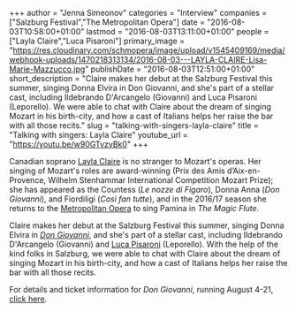 +++
author = "Jenna Simeonov"
categories = "Interview"
companies = ["Salzburg Festival","The Metropolitan Opera"]
date = "2016-08-03T10:58:00+01:00"
lastmod = "2016-08-03T13:11:00+01:00"
people = ["Layla Claire","Luca Pisaroni"]
primary_image = "https://res.cloudinary.com/schmopera/image/upload/v1545409169/media/webhook-uploads/1470218313134/2016-08-03---LAYLA-CLAIRE-Lisa-Marie-Mazzucco.jpg"
publishDate = "2016-08-03T12:51:00+01:00"
short_description = "Claire makes her debut at the Salzburg Festival this summer, singing Donna Elvira in Don Giovanni, and she&#039;s part of a stellar cast, including Ildebrando D&#039;Arcangelo (Giovanni) and Luca Pisaroni (Leporello). We were able to chat with Claire about the dream of singing Mozart in his birth-city, and how a cast of Italians helps her raise the bar with all those recits."
slug = "talking-with-singers-layla-claire"
title = "Talking with singers: Layla Claire"
youtube_url = "https://youtu.be/w90GTvzyBk0"
+++

Canadian soprano [Layla Claire](/scene/people/layla-claire/) is no stranger to Mozart's operas. Her singing of Mozart's roles are award-winning (Prix des Amis d’Aix-en-Provence, Wilhelm Stenhammar International Competition Mozart Prize); she has appeared as the Countess (*Le nozze di Figaro*), Donna Anna (*Don Giovanni*), and Fiordiligi (*Così fan tutte*), and in the 2016/17 season she returns to the [Metropolitan Opera](/scene/companies/the-metropolitan-opera/) to sing Pamina in *The Magic Flute*.

Claire makes her debut at the Salzburg Festival this summer, singing Donna Elvira in [*Don Giovanni*](http://www.salzburgerfestspiele.at/opera/don-giovanni-2016), and she's part of a stellar cast, including Ildebrando D'Arcangelo (Giovanni) and [Luca Pisaroni](/talking-with-singers-luca-pisaroni/) (Leporello). With the help of the kind folks in Salzburg, we were able to chat with Claire about the dream of singing Mozart in his birth-city, and how a cast of Italians helps her raise the bar with all those recits.

For details and ticket information for *Don Giovanni*, running August 4-21, [click here](http://www.salzburgerfestspiele.at/opera/don-giovanni-2016).
